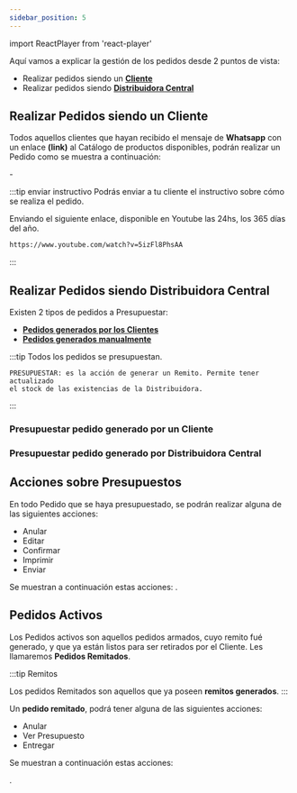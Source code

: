 ```yaml
---
sidebar_position: 5
---
```

import ReactPlayer from 'react-player'

Aquí vamos a explicar la gestión de los pedidos desde 2 puntos de vista:

- Realizar pedidos siendo un **[Cliente](./Pedidos.md/#realizar-pedidos-siendo-un-cliente)**
- Realizar pedidos siendo **[Distribuidora Central](./Pedidos.md/#realizar-pedidos-siendo-distribuidora-central)**

## Realizar Pedidos siendo un Cliente
Todos aquellos clientes que hayan recibido el  mensaje de **Whatsapp** con un enlace **(link)** al Catálogo de productos disponibles, podrán realizar un Pedido como se muestra a continuación:

<ReactPlayer controls url='https://www.youtube.com/watch?v=5izFl8PhsAA'/>
-

:::tip enviar instructivo
Podrás enviar a tu cliente el instructivo sobre cómo se realiza el pedido.

Enviando el siguiente enlace, disponible en Youtube las 24hs, los 365 días del año.
```bash 
https://www.youtube.com/watch?v=5izFl8PhsAA
```
:::

## Realizar Pedidos siendo Distribuidora Central

Existen 2 tipos de pedidos a Presupuestar:
- **[Pedidos generados por los Clientes](./Pedidos.md/#presupuestar-pedido-generado-por-un-cliente)**
- **[Pedidos generados manualmente](./Pedidos.md/#presupuestar-pedido-generado-por-distribuidora-central)**

:::tip Todos los pedidos se presupuestan.

 ```
 PRESUPUESTAR: es la acción de generar un Remito. Permite tener actualizado 
 el stock de las existencias de la Distribuidora.
 ```
:::
### Presupuestar pedido generado por un Cliente

<ReactPlayer controls url='https://www.youtube.com/watch?v=5izFl8PhsAA'/>

 ### Presupuestar pedido generado por Distribuidora Central

<ReactPlayer controls url='https://www.youtube.com/watch?v=5izFl8PhsAA'/>

## Acciones sobre Presupuestos

En todo Pedido que se haya presupuestado, se podrán realizar alguna de las siguientes acciones:
 - Anular
 - Editar
 - Confirmar
 - Imprimir
 - Enviar

Se muestran a continuación estas acciones:
<ReactPlayer controls url='https://www.youtube.com/watch?v=5izFl8PhsAA'/>.

## Pedidos Activos

 Los Pedidos activos son aquellos pedidos armados, cuyo remito fué generado, y que ya están listos para ser retirados por el Cliente. Les llamaremos **Pedidos Remitados**.
 
:::tip Remitos
 
Los pedidos Remitados son aquellos que ya poseen **remitos generados**.
:::

 Un **pedido remitado**, podrá tener alguna de las siguientes acciones:
   
   - Anular
   - Ver Presupuesto
   - Entregar

Se muestran a continuación estas acciones:

<ReactPlayer controls url='https://www.youtube.com/watch?v=5izFl8PhsAA'/>.